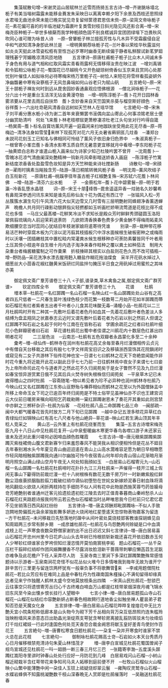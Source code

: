 <!-- { "loadSidebar": true } -->
　　集藻赋散句增─宋谢灵运山居赋林兰近雪而扬猗五言古诗─增─齐谢朓咏墙北栀子有美当堦树霜露未能移金蕡发朱采映日以离离幸赖夕阳下余景及西枝还思照绿水君堦无曲池余荣未能已晚实犹见竒复留倾筐德君恩信未赀─原─梁简文帝咏栀子花─素花偏可喜的的半临池疑为霜裹叶复类雪封枝日斜光隐见风还影合离─增─宋梅尧臣种栀子─举世多植蘖而我学种栀顔色固不别良楛诚异宜团团绿堦下岂畏秋风吹同心谁可赠为咏昔人诗　─原─曾肇栀子林兰擅孤芳性与凡木异不受霜霰侵自足中和气欲知清净身卽此林兰是　─增明黄朝荐咏栀子花─兰叶春以荣桂华秋露滋何如炎炎天挺此冰雪姿松栢有至性岂必岁寒时幽香无断续偏于静者私觧酲试新茗梦廻理残碁宁肎媚晚凉清风匝地随
　　五言律诗─原唐杜甫栀子栀子比众木人间诚未多于身色有用与道气相和红取风霜实青看雨露柯无情移得汝贵在映江波　─增刘禹锡和令狐相公咏栀子花─蜀国花已尽越桃今又开色疑琼树倚香似玉京来且赏同心处那忧别叶催佳人如拟咏何必待寒梅宋杨万里栀子花─树恰人来短花将雪样看孤姿妍外净幽馥暑中寒有朶篸瓶子无风忽鼻端如何山谷老只为赋山矾
　　五言絶句─原─宋王十朋栀子禅友何时到远从毘舍园妙香通鼻观应悟佛根源　─僧北涧咏栀子─一花分六出十叶是重台玉洁浑无玷金黄漫夺胎　─增─明陈淳栀子─薝卜花开日园林香雾浓要从花里去雨后自扶笻　薝卜含妙香来自天竺国笑杀葵与榴空斯好顔色　─王谷祥薝卜─六出吐竒葩风清香自远树如天竺林人在瑶华馆
　　七言絶句─增─宋朱子刘平甫分惠水栀小诗为谢二首年来衰懒罢书滛偶向盆山寄此心何事凉隂老居士便分幽赏助清吟　何处飞来薝卜林老枝樛屈更萧槮凄凉杜老江头句坐对行吟得自箴　─杨巽斋─薝卜标名自寳坊薰风开遍一庭霜闲来扫地跏趺坐受用此花无尽香─原─蒋梅边─清净法身如雪莹来林下现孤芳对花六月无炎暑省爇铜匜几炷香　─潘郑台未説司花刻玉工已知名与佛相同可怜结了薰风子依旧身归色界中　─朱淑真栀子─一根曾寄小峯峦薝卜香清水影寒玉质自然无暑意更宜移就月中看增─李东阳栀子花─抽黄嫓白总称才谁遣山栀入画来似为诗家少知己杜陵吟罢不曾开　─沈周薝卜─雪魄冰花凉气清曲阑深处艶精神一钩新月风牵影暗送娇香入画庭　─陈淳栀子竹篱新结度浓香香处盈盈雪色妆知是异方天竺种能来诗社搅新肠
　　诗散句─增─宋顔彦─濯雨时摛素当飚独含芳─陆游─落日桐隂转微风栀子香　─明沈周─薰风吹结子白玉衔新花　─原唐杜甫─桃蹊李径年虽古栀子红椒艶复殊─宋苏轼六花薝卜林间佛　─增─陆游─清芬六出水栀
　　子　─金蔡松年─薝卜花中碧雾鬟─原─明于若瀛─冷香乱堕水晶毬
　　词─原─宋王十朋绛唇─毘舍遥遥异香一炷驰名久妙馨希有鼻观深参透问讯东来知是谁先后称仙友十花为偶近有西江守　─张镃风入松─芳丛簇簇水濵生勾引午风清六花大似天边雪又几时雪有三层明艶射囘蜂翅净香薰透蝉声　晩檐人共月同行疎影动银屛指尖轻撚都如玉听画栏娇啭流莺道是花枝比得不成花也多情　─马庄父最髙楼─花觧笑冷淡不求知长是殿众芳时鲜鲜秀颈磋圆玉洛阳翠佩翦琉璃向人前迎茉莉送荼防　几欲把清香换春色费多少黄金酬不得梅雨妬麦风欺细腰空恋当时蕊同心犹结旧年枝谢家娘将逺寄待凭谁
　　别录─原─栽种带花移易活芒种时穿腐木板为穴涂以泥汚翦其枝插板穴中浮水面候根生破板密种之或梅雨时以沃壤一团插嫩枝其中置松畦内常灌粪水候生根移种亦可荼防素馨皆同千叶者用土压其傍小枝逾年自生根十月内选子淘净来春作畦种之覆以粪土如种茄法　制用大朶重台者梅酱糖蜜制之可作羮果　折枝捶碎其根实以白盐则花色久而不改可插瓶─增─野防品─采花洗净水漂去腥用麪入糖盐作糊花拖油煠食　采半开花矾水焯过入细葱丝大小茴香花椒红麯黄米饭研烂同盐拌匀腌压半日食之用矾焯过用蜜煎之其味亦美

　　御定佩文斋广羣芳谱卷三十八
<子部,谱录类,草木禽鱼之属,御定佩文斋广群芳谱>
　　钦定四库全书
　　御定佩文斋广羣芳谱卷三十九
　　花谱
　　杜鹃
　　増本草─杜鹃花一名红踯躅一名山石榴一名映山红一名山踯躅处处山谷有之高者四五尺低者一二尺春生苗叶浅绿色枝少而花繁一枝数萼二月始开花如羊踯躅而蔕如石榴花有红者紫者五出者千叶者小儿食其花味酸无毒─涌幢小品─杜鹃花以二三月杜鹃鸣时开有二种其一先敷叶后着花者色丹如血其一先着花后敷叶者色差淡人多结缚为盘盂翔凤之状嘉泰志云近时又谓先敷叶后着花者为石岩以别之然前人但谓之红踯躅不知石岩之名起于何时今江南在在皆称石岩　学圃余疏花之红者曰杜鹃叶细花小色鲜瓣密者曰石岩　草花谱杜鹃花出蜀中者佳谓之川鹃花内十数层色红甚出四明者花可
　　二三层色淡　─云南志─杜鹃有五色双瓣者永昌蒙化多至二十余种
　　彚考─増─续仙传─鹤林寺在润州有杜鹃花高丈余毎至春月烂漫僧相传云贞元中有僧自天台移栽之其后有殷七七字文祥周宝旧识之及移镇浙西营饰其花院鎻闭时或窥见有二女子共游林下俗传花神也宝一日谓七七曰鹤林之花天下竒絶尝闻能作非时花今重九将近能开此花以副此日乎七七乃前一日往鹤林焉中夜女子来谓七七曰妾为上帝所命司此花今与道者开之然此花不久归阆苑矣于是女子瞥然不见及九日烂漫如春宝惊异游赏累日俄不见其后兵火焚寺树失根株信归阆苑矣　─平泉草木记已未嵗得稽山之四时杜鹃　─容斋随笔─物以希见者为珍不必异种也润州鹤林寺杜鹃乃今映山红又名红踯躅在江东弥山亘野殆与榛莽相似而鹤林之花至以为外国僧鉢盂中所移上帝命玉女下司之已逾百年终归阆苑是不特土俗罕见虽神仙亦不识也王建宫词云大仪前日暖房来嘱向昭阳乞药栽勑赐一窠红踯躅谢恩未了奏花开其重如此则宫禁中亦鲜之三桞轩杂识─杜鹃为仙客　─花经杜鹃八品二命踯躅七品三命　─闽部疏─闽中大都气暖春花皆先时放方二月下旬已见踯躅　─越中杂记五泄多秾花异草红白青绿灿烂如锦映山红有高七八尺者与他山絶异─草花谱─映山红若生满山顶其年丰稔人竞采之
　　黄山志─云外峯上有杜鹃花绕峯而生
　　集藻─五言古诗増宋梅尧臣九月十八日山中见杜鹃花复开─山中泉壑暖幽木寒更华春鸟各噤口游子未还家云谁未及还对此重兴嗟何必因啼血顔色胜曙霞
　　七言古诗─増─唐元稹紫踯躅紫踯躅灭紫栊裙倚山腹文君新寡乍归来羞怨春风不能哭我从相识便相怜但是花丛不廻目去年春别湘水头今年夏见青山曲迢迢逺在青山上山高水濶难容足愿为朝日早相暾愿作轻风暗相触紫踯躅我向通川尔幽独可怜今夜宿青山何年却向青山宿山花渐暗月渐明月照空山满山绿山空月午夜无人何处知我顔如玉　─白居易山石榴寄元九─山石榴一名山踯躅一名杜鹃花杜鹃啼时花扑扑九江三月杜鹃来一声催得一枝开江城上佐闲无事山下斸得防前栽烂漫一栏十八树根株有数花无数千房万叶一时新嫩紫殷红鲜麴尘泪痕裛损胭脂脸翦刀裁破红绡巾谪仙初堕愁在世姹女新嫁娇泥春日射血珠将滴地风翻焰火欲烧人闲折两枝持在手细防不似人间有花中此物是西施芙蓉芍药皆嫫母竒芳絶艶别者谁通州迁客元拾遗拾遗初贬江陵去去时正值青春暮商山秦岭愁杀人山石榴花红夹路题诗报我何所云若云色似石榴裙当时丛畔唯思我今日栏前只忆君忆君不见坐销落日西风起红纷纷
　　五言律诗─増─唐孟郊酬郑毗踯躅咏─不似人手致岂闗地势偏孤光袅余翠独影舞多妍迸火烧闲地红星堕逺天忽惊物表物嘉客为留连　─方干杜鹃花─未问移栽日先愁落地时疎中从间叶密处莫烧枝郢客教谁探胡蜂见自知周廻两三歩常有醉乡期　─成彦雄杜鹃花─杜鹃花与鸟怨艶两何赊疑是口中血滴成枝上花一声寒食夜数朶野僧家谢豹出不出日迟迟又斜七言律诗─増─唐白居易喜山石榴花开忠州州里今日花庐山山头去年树已怜根损斩新栽还喜花开依旧数赤玉何人少琴轸红缬谁家合罗袴但知烂漫恣情开莫怕南賔桃李妬　题山石榴花─一丛千朶压栏干翦碎红绡却作团风嫋舞腰香不尽露消妆脸泪新干蔷薇带刺攀应懒菡蓞生泥翫亦难争及此花檐户下任人采弄尽人防　玉泉寺南三里涧下多深红踯躅繁艶殊常感惜题诗以示游者─玉泉南涧花竒怪不似花丛似火堆今日多情唯我到毎年无故为谁开宁辞辛苦行三里更与留连饮两杯犹有一般辜负事不将歌舞管来　─李咸用题僧院杜鹃花─若比众芳应有在难同上品是中春牡丹为性疎南国朱槿操心不满旬留得却缘真达者见来宁作独醒人鹤林太盛今空地莫放枝条出四隣　─宋真山民杜鹃花─愁锁巴云往事空只将遗恨寄芳丛归心千古终难白啼血万山都是红枝带翠烟深夜月魂飞锦水旧东风至今染出懐乡恨长挂行人望眼中
　　七言小律─増─唐白居易题孤山寺山石榴花─山榴花似结红巾容艶新妍占断春色相故闗行道地香尘拟触坐禅人瞿昙弟子君知否恐是天魔女化身
　　五言排律─増─唐白居易山石榴花晔晔复煌煌花中无比方艶夭宜小院条短称低廊本是山头物今为砌下芳千丛相向背万朶互低昂照灼连朱槛玲珑映粉墙风来添意态日出助晶光渐绽燕支萼犹含琴轸房离披乱翦防斑驳未匀妆绛熖灯千炷红裙妓一行此时逢国色何处觅天香恐合栽金阙思将献玉皇好差青鸟使封作百花王
　　五言絶句─増─唐曹松寒食日题杜鹃花─一朶复一朶并开寒食时谁家不禁火总在此花枝
　　七言絶句─
　　御制咏杜鹃花赐高士竒─石岩如火本天台秀质丹心日月催移根禁苑清诗句朱夏山林惜茂才
　　増─唐李白宣城见杜鹃花蜀国曽闻子规鸟宣城还见杜鹃花一呌一廻肠一断三春三月忆三巴　─张籍寄李渤─五度溪头踯躅红嵩阳寺里讲时钟春山处处行应好一月防花到几峰　白居易戏问山石榴─小树山榴近砌栽半含红萼带花来争知司马夫人妬移到庭前便不开　─杜牧山石榴似火山榴映小山繁中能薄艶中闲一朶佳人玉钗上祗疑烧却翠云鬟　─雍陶叹灵鹫寺山石榴─水蝶岩蜂俱不知露桃凝艶数千枝山深春晩无人赏即是杜鹃催落时　─吴融送杜鹃花春
